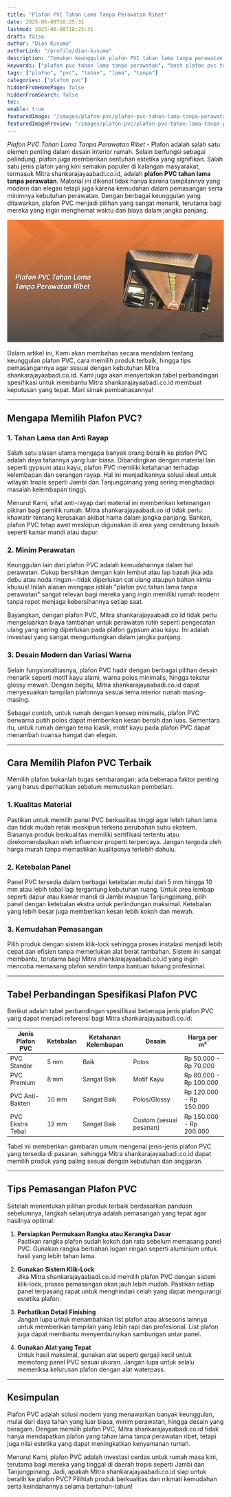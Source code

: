 ```yaml
---
title: "Plafon PVC Tahan Lama Tanpa Perawatan Ribet"
date: 2025-06-08T18:25:31
lastmod: 2025-06-08T18:25:31
draft: false
author: "Dian Kusuma"
authorLink: "/profile/dian-kusuma"
description: "Temukan keunggulan plafon PVC tahan lama tanpa perawatan! Solusi modern, awet, dan praktis untuk rumah Anda. Klik untuk info lengkap sekarang!"
keywords: ["plafon pvc tahan lama tanpa perawatan", "best plafon pvc tahan lama tanpa perawatan", "plafon pvc tahan lama tanpa perawatan guide"]
tags: ["plafon", "pvc", "tahan", "lama", "tanpa"]
categories: ["plafon pvc"]
hiddenFromHomePage: false
hiddenFromSearch: false
toc:
enable: true
featuredImage: "/images/plafon-pvc/plafon-pvc-tahan-lama-tanpa-perawatan-ribet.jpg"
featuredImagePreview: "/images/plafon-pvc/plafon-pvc-tahan-lama-tanpa-perawatan-ribet.jpg"
---
```


*Plafon PVC Tahan Lama Tanpa Perawatan Ribet* - Plafon adalah salah satu elemen penting dalam desain interior rumah. Selain berfungsi sebagai pelindung, plafon juga memberikan sentuhan estetika yang signifikan. Salah satu jenis plafon yang kini semakin populer di kalangan masyarakat, termasuk Mitra shankarajayaabadi.co.id, adalah **plafon PVC tahan lama tanpa perawatan**. Material ini dikenal tidak hanya karena tampilannya yang modern dan elegan tetapi juga karena kemudahan dalam pemasangan serta minimnya kebutuhan perawatan. Dengan berbagai keunggulan yang ditawarkan, plafon PVC menjadi pilihan yang sangat menarik, terutama bagi mereka yang ingin menghemat waktu dan biaya dalam jangka panjang.

![Plafon PVC Tahan Lama Tanpa Perawatan Ribet](/images/plafon-pvc/plafon-pvc-tahan-lama-tanpa-perawatan-ribet.jpg)

Dalam artikel ini, Kami akan membahas secara mendalam tentang keunggulan plafon PVC, cara memilih produk terbaik, hingga tips pemasangannya agar sesuai dengan kebutuhan Mitra shankarajayaabadi.co.id. Kami juga akan menyertakan tabel perbandingan spesifikasi untuk membantu Mitra shankarajayaabadi.co.id membuat keputusan yang tepat. Mari simak pembahasannya!

---

## Mengapa Memilih Plafon PVC?  

### 1. **Tahan Lama dan Anti Rayap**  
Salah satu alasan utama mengapa banyak orang beralih ke plafon PVC adalah daya tahannya yang luar biasa. Dibandingkan dengan material lain seperti gypsum atau kayu, plafon PVC memiliki ketahanan terhadap kelembapan dan serangan rayap. Hal ini menjadikannya solusi ideal untuk wilayah tropis seperti Jambi dan Tanjungpinang yang sering menghadapi masalah kelembapan tinggi. 

Menurut Kami, sifat anti-rayap dari material ini memberikan ketenangan pikiran bagi pemilik rumah. Mitra shankarajayaabadi.co.id tidak perlu khawatir tentang kerusakan akibat hama dalam jangka panjang. Bahkan, plafon PVC tetap awet meskipun digunakan di area yang cenderung basah seperti kamar mandi atau dapur.

### 2. **Minim Perawatan**  
Keunggulan lain dari plafon PVC adalah kemudahannya dalam hal perawatan. Cukup bersihkan dengan kain lembut atau lap basah jika ada debu atau noda ringan—tidak diperlukan cat ulang ataupun bahan kimia khusus! Inilah alasan mengapa istilah "plafon pvc tahan lama tanpa perawatan" sangat relevan bagi mereka yang ingin memiliki rumah modern tanpa repot menjaga kebersihannya setiap saat.

Bayangkan, dengan plafon PVC, Mitra shankarajayaabadi.co.id tidak perlu mengeluarkan biaya tambahan untuk perawatan rutin seperti pengecatan ulang yang sering diperlukan pada plafon gypsum atau kayu. Ini adalah investasi yang sangat menguntungkan dalam jangka panjang.

### 3. **Desain Modern dan Variasi Warna**  
Selain fungsionalitasnya, plafon PVC hadir dengan berbagai pilihan desain menarik seperti motif kayu alami, warna polos minimalis, hingga tekstur glossy mewah. Dengan begitu, Mitra shankarajayaabadi.co.id dapat menyesuaikan tampilan plafonnya sesuai tema interior rumah masing-masing.

Sebagai contoh, untuk rumah dengan konsep minimalis, plafon PVC berwarna putih polos dapat memberikan kesan bersih dan luas. Sementara itu, untuk rumah dengan tema klasik, motif kayu pada plafon PVC dapat menambah nuansa hangat dan elegan.

---

## Cara Memilih Plafon PVC Terbaik  

Memilih plafon bukanlah tugas sembarangan; ada beberapa faktor penting yang harus diperhatikan sebelum memutuskan pembelian:

### 1. **Kualitas Material**  
Pastikan untuk memilih panel PVC berkualitas tinggi agar lebih tahan lama dan tidak mudah retak meskipun terkena perubahan suhu ekstrem. Biasanya produk berkualitas memiliki sertifikasi tertentu atau direkomendasikan oleh influencer properti terpercaya. Jangan tergoda oleh harga murah tanpa memastikan kualitasnya terlebih dahulu.

### 2. **Ketebalan Panel**  
Panel PVC tersedia dalam berbagai ketebalan mulai dari 5 mm hingga 10 mm atau lebih tebal lagi tergantung kebutuhan ruang. Untuk area lembap seperti dapur atau kamar mandi di Jambi maupun Tanjungpinang, pilih panel dengan ketebalan ekstra untuk perlindungan maksimal. Ketebalan yang lebih besar juga memberikan kesan lebih kokoh dan mewah.

### 3. **Kemudahan Pemasangan**  
Pilih produk dengan sistem klik-lock sehingga proses instalasi menjadi lebih cepat dan efisien tanpa memerlukan alat berat tambahan. Sistem ini sangat membantu, terutama bagi Mitra shankarajayaabadi.co.id yang ingin mencoba memasang plafon sendiri tanpa bantuan tukang profesional.

---

## Tabel Perbandingan Spesifikasi Plafon PVC  

Berikut adalah tabel perbandingan spesifikasi beberapa jenis plafon PVC yang dapat menjadi referensi bagi Mitra shankarajayaabadi.co.id:

| **Jenis Plafon PVC**       | **Ketebalan** | **Ketahanan Kelembapan** | **Desain**            | **Harga per m²**    |
|----------------------------|---------------|--------------------------|-----------------------|---------------------|
| PVC Standar               | 5 mm          | Baik                     | Polos                 | Rp 50.000 - Rp 70.000 |
| PVC Premium               | 8 mm          | Sangat Baik              | Motif Kayu            | Rp 80.000 - Rp 100.000 |
| PVC Anti-Bakteri          | 10 mm         | Sangat Baik              | Polos/Glossy          | Rp 120.000 - Rp 150.000 |
| PVC Ekstra Tebal          | 12 mm         | Sangat Baik              | Custom (sesuai pesanan)| Rp 150.000 - Rp 200.000 |

Tabel ini memberikan gambaran umum mengenai jenis-jenis plafon PVC yang tersedia di pasaran, sehingga Mitra shankarajayaabadi.co.id dapat memilih produk yang paling sesuai dengan kebutuhan dan anggaran.

---

## Tips Pemasangan Plafon PVC  

Setelah menentukan pilihan produk terbaik berdasarkan panduan sebelumnya, langkah selanjutnya adalah pemasangan yang tepat agar hasilnya optimal:

1. **Persiapkan Permukaan Rangka atau Kerangka Dasar**  
   Pastikan rangka plafon sudah kokoh dan rata sebelum memasang panel PVC. Gunakan rangka berbahan logam ringan seperti aluminium untuk hasil yang lebih tahan lama.

2. **Gunakan Sistem Klik-Lock**  
   Jika Mitra shankarajayaabadi.co.id memilih plafon PVC dengan sistem klik-lock, proses pemasangan akan jauh lebih mudah. Pastikan setiap panel terpasang rapat untuk menghindari celah yang dapat mengurangi estetika plafon.

3. **Perhatikan Detail Finishing**  
   Jangan lupa untuk menambahkan list plafon atau aksesoris lainnya untuk memberikan tampilan yang lebih rapi dan profesional. List plafon juga dapat membantu menyembunyikan sambungan antar panel.

4. **Gunakan Alat yang Tepat**  
   Untuk hasil maksimal, gunakan alat seperti gergaji kecil untuk memotong panel PVC sesuai ukuran. Jangan lupa untuk selalu memeriksa kelurusan plafon dengan alat waterpass.

---

## Kesimpulan  

Plafon PVC adalah solusi modern yang menawarkan banyak keunggulan, mulai dari daya tahan yang luar biasa, minim perawatan, hingga desain yang beragam. Dengan memilih plafon PVC, Mitra shankarajayaabadi.co.id tidak hanya mendapatkan plafon yang tahan lama tanpa perawatan ribet, tetapi juga nilai estetika yang dapat meningkatkan kenyamanan rumah. 

Menurut Kami, plafon PVC adalah investasi cerdas untuk rumah masa kini, terutama bagi mereka yang tinggal di daerah tropis seperti Jambi dan Tanjungpinang. Jadi, apakah Mitra shankarajayaabadi.co.id siap untuk beralih ke plafon PVC? Pilihlah produk berkualitas dan nikmati kemudahan serta keindahannya selama bertahun-tahun!
